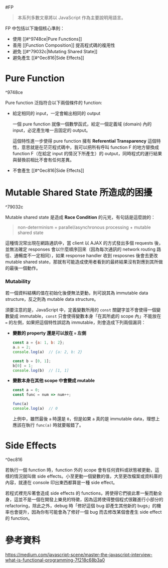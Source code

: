 #FP 

>本系列多數文章將以 JavaScript 作為主要說明用語言。

FP 中包括以下幾個核心準則：

- 使用 [[#^9748ce|Pure Functions]]
- 善用 [[Function Composition]] 提高程式碼的複用性
- 避免 [[#^79032c|Mutating Shared State]]
- 避免產生 [[#^0ec816|Side Effects]]

# Pure Function

^9748ce

Pure function 泛指符合以下兩個條件的 function:

- 給定相同的 input，一定會輸出相同的 output
	
	一個 pure function 就像一個數學函式，給定一個定義域 (domain) 內的 input，必定產生唯一且固定的 output。
	
	這個特性進一步使得 pure function 擁有 **Referential Transparency** 這個特性，意思就是在茫茫程式碼中，我可以把所有呼叫 function F 的地方替換成 function F（在給定 input 的情況下所產生）的 output，同時程式的運行結果與替換前相比不會有任何差異。

- 不會產生 [[#^0ec816|Side Effects]]

# Mutable Shared State 所造成的困擾

^79032c

Mutable shared state 是造成 **Race Condition** 的元兇，有句話是這麼說的：

>non-determinism = parallel/asynchronous processing + mutable shared state

這種情況常出現在網路通訊中，當 client 以 AJAX 的方式發出多個 requests 後，並無法確定 responses 會以什麼順序回來（因為每次通訊的 network routing 路徑、通暢度不一定相同），如果 response handler 收到 resposnes 後會去更改 mutable shared state，那就有可能造成使用者看到的最終結果沒有對應到其所做的最後一個動作。

### Mutability

若一個資料結構的值在初始化後便無法更動，則可說其為 immutable data structure，反之則為 mutable data structure。

須要注意的是，JavaScript 中，定義變數所用的 `const` 關鍵字並不會使得一個變數變成 immutable，`const` 只會使得變數本身「在其所處的 scope 內」不能放在 `=` 的左側，如果把這個特性誤認為 immutable，則會造成下列兩個漏洞：

- **變數的 property 還是可以放在 `=` 左側**
	
	```JavaScript
	const a = {a: 1, b: 2};
	a.a = 2;
	console.log(a)  // {a: 2, b: 2}
	
	const b = [0, 1];
	b[0] = 1;
	console.log(b)  // [1, 1]
	```

- **變數本身在其他 scope 中會變成 mutable**
	
	```JavaScript
	const a = 0;
	const func = num => num++; 
	
	func(a)
	console.log(a)  // 0
	```
	
	上例中，雖然最後 `a` 時還是 `0`，但是如果 `a` 真的是 immutable data，理想上應該在執行 `func(a)` 時就要報錯了。

# Side Effects

^0ec816

若執行一個 function 時，function 外的 scope 會有任何資料或狀態被更動，這樣的情況就叫做 side effects。小至更動一個變數的值，大至更改檔案或資料庫的內容，就連在 console 印出東西都算是一種 side effect。

若程式裡充斥著會造成 side effects 的 functions，將使得它們彼此牽一髮而動全身，這並不是一個在開發上樂見的特徵，因為這將使得整個程式很難進行小部分的 refactoring，除此之外，debug 時「修好這個 bug 卻產生其他新的 bugs」的機率也會提升，因為你有可能會為了修好一個 bug 而去修改某個會產生 side effect 的 function。

# 參考資料

https://medium.com/javascript-scene/master-the-javascript-interview-what-is-functional-programming-7f218c68b3a0